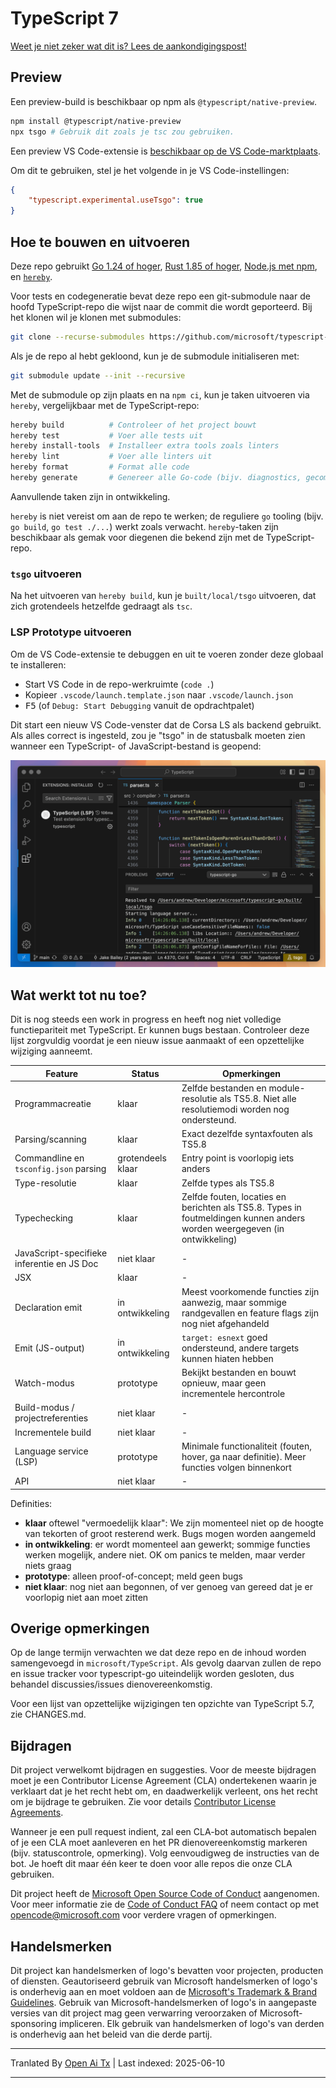 # TypeScript 7

[Weet je niet zeker wat dit is? Lees de aankondigingspost!](https://devblogs.microsoft.com/typescript/typescript-native-port/)

## Preview

Een preview-build is beschikbaar op npm als `@typescript/native-preview`.

```sh
npm install @typescript/native-preview
npx tsgo # Gebruik dit zoals je tsc zou gebruiken.
```

Een preview VS Code-extensie is [beschikbaar op de VS Code-marktplaats](https://marketplace.visualstudio.com/items?itemName=TypeScriptTeam.native-preview).

Om dit te gebruiken, stel je het volgende in je VS Code-instellingen:

```json
{
    "typescript.experimental.useTsgo": true
}
```

## Hoe te bouwen en uitvoeren

Deze repo gebruikt [Go 1.24 of hoger](https://go.dev/dl/), [Rust 1.85 of hoger](https://www.rust-lang.org/tools/install), [Node.js met npm](https://nodejs.org/), en [`hereby`](https://www.npmjs.com/package/hereby).

Voor tests en codegeneratie bevat deze repo een git-submodule naar de hoofd TypeScript-repo die wijst naar de commit die wordt geporteerd.
Bij het klonen wil je klonen met submodules:

```sh
git clone --recurse-submodules https://github.com/microsoft/typescript-go.git
```

Als je de repo al hebt gekloond, kun je de submodule initialiseren met:

```sh
git submodule update --init --recursive
```

Met de submodule op zijn plaats en na `npm ci`, kun je taken uitvoeren via `hereby`, vergelijkbaar met de TypeScript-repo:

```sh
hereby build          # Controleer of het project bouwt
hereby test           # Voer alle tests uit
hereby install-tools  # Installeer extra tools zoals linters
hereby lint           # Voer alle linters uit
hereby format         # Format alle code
hereby generate       # Genereer alle Go-code (bijv. diagnostics, gecommitteerd naar repo)
```

Aanvullende taken zijn in ontwikkeling.

`hereby` is niet vereist om aan de repo te werken; de reguliere `go` tooling (bijv. `go build`, `go test ./...`) werkt zoals verwacht.
`hereby`-taken zijn beschikbaar als gemak voor diegenen die bekend zijn met de TypeScript-repo.

### `tsgo` uitvoeren

Na het uitvoeren van `hereby build`, kun je `built/local/tsgo` uitvoeren, dat zich grotendeels hetzelfde gedraagt als `tsc`.

### LSP Prototype uitvoeren

Om de VS Code-extensie te debuggen en uit te voeren zonder deze globaal te installeren:

* Start VS Code in de repo-werkruimte (`code .`)
* Kopieer `.vscode/launch.template.json` naar `.vscode/launch.json`
* <kbd>F5</kbd> (of `Debug: Start Debugging` vanuit de opdrachtpalet)

Dit start een nieuw VS Code-venster dat de Corsa LS als backend gebruikt. Als alles correct is ingesteld, zou je "tsgo" in de statusbalk moeten zien wanneer een TypeScript- of JavaScript-bestand is geopend:

![LSP Prototype Screenshot](https://raw.githubusercontent.com/microsoft/typescript-go/main/.github/ls-screenshot.png)


## Wat werkt tot nu toe?

Dit is nog steeds een work in progress en heeft nog niet volledige functiepariteit met TypeScript. Er kunnen bugs bestaan. Controleer deze lijst zorgvuldig voordat je een nieuw issue aanmaakt of een opzettelijke wijziging aanneemt.

| Feature | Status | Opmerkingen |
|---------|--------|-------------|
| Programmacreatie | klaar | Zelfde bestanden en module-resolutie als TS5.8. Niet alle resolutiemodi worden nog ondersteund. |
| Parsing/scanning | klaar | Exact dezelfde syntaxfouten als TS5.8 |
| Commandline en `tsconfig.json` parsing | grotendeels klaar | Entry point is voorlopig iets anders |
| Type-resolutie | klaar | Zelfde types als TS5.8 |
| Typechecking | klaar | Zelfde fouten, locaties en berichten als TS5.8. Types in foutmeldingen kunnen anders worden weergegeven (in ontwikkeling) |
| JavaScript-specifieke inferentie en JS Doc | niet klaar | - |
| JSX | klaar | - |
| Declaration emit | in ontwikkeling | Meest voorkomende functies zijn aanwezig, maar sommige randgevallen en feature flags zijn nog niet afgehandeld |
| Emit (JS-output) | in ontwikkeling | `target: esnext` goed ondersteund, andere targets kunnen hiaten hebben |
| Watch-modus | prototype | Bekijkt bestanden en bouwt opnieuw, maar geen incrementele hercontrole |
| Build-modus / projectreferenties | niet klaar | - |
| Incrementele build | niet klaar | - |
| Language service (LSP) | prototype | Minimale functionaliteit (fouten, hover, ga naar definitie). Meer functies volgen binnenkort |
| API | niet klaar | - |

Definities:

 * **klaar** oftewel "vermoedelijk klaar": We zijn momenteel niet op de hoogte van tekorten of groot resterend werk. Bugs mogen worden aangemeld
 * **in ontwikkeling**: er wordt momenteel aan gewerkt; sommige functies werken mogelijk, andere niet. OK om panics te melden, maar verder niets graag
 * **prototype**: alleen proof-of-concept; meld geen bugs
 * **niet klaar**: nog niet aan begonnen, of ver genoeg van gereed dat je er voorlopig niet aan moet zitten

## Overige opmerkingen

Op de lange termijn verwachten we dat deze repo en de inhoud worden samengevoegd in `microsoft/TypeScript`.
Als gevolg daarvan zullen de repo en issue tracker voor typescript-go uiteindelijk worden gesloten, dus behandel discussies/issues dienovereenkomstig.

Voor een lijst van opzettelijke wijzigingen ten opzichte van TypeScript 5.7, zie CHANGES.md.

## Bijdragen

Dit project verwelkomt bijdragen en suggesties.  Voor de meeste bijdragen moet je een
Contributor License Agreement (CLA) ondertekenen waarin je verklaart dat je het recht hebt om, en daadwerkelijk verleent, ons het recht om je bijdrage te gebruiken. Zie voor details [Contributor License Agreements](https://cla.opensource.microsoft.com).

Wanneer je een pull request indient, zal een CLA-bot automatisch bepalen of je een CLA moet aanleveren en het PR dienovereenkomstig markeren (bijv. statuscontrole, opmerking). Volg eenvoudigweg de instructies van de bot. Je hoeft dit maar één keer te doen voor alle repos die onze CLA gebruiken.

Dit project heeft de [Microsoft Open Source Code of Conduct](https://opensource.microsoft.com/codeofconduct/) aangenomen.
Voor meer informatie zie de [Code of Conduct FAQ](https://opensource.microsoft.com/codeofconduct/faq/) of
neem contact op met [opencode@microsoft.com](mailto:opencode@microsoft.com) voor verdere vragen of opmerkingen.

## Handelsmerken

Dit project kan handelsmerken of logo's bevatten voor projecten, producten of diensten. Geautoriseerd gebruik van Microsoft
handelsmerken of logo's is onderhevig aan en moet voldoen aan de
[Microsoft's Trademark & Brand Guidelines](https://www.microsoft.com/legal/intellectualproperty/trademarks/usage/general).
Gebruik van Microsoft-handelsmerken of logo's in aangepaste versies van dit project mag geen verwarring veroorzaken of Microsoft-sponsoring impliceren.
Elk gebruik van handelsmerken of logo's van derden is onderhevig aan het beleid van die derde partij.


---


Tranlated By [Open Ai Tx](https://github.com/OpenAiTx/OpenAiTx) | Last indexed: 2025-06-10


---